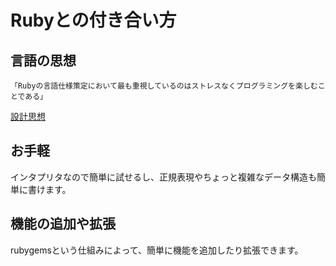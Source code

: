 # Rubyとの付き合い方

## 言語の思想

    「Rubyの言語仕様策定において最も重視しているのはストレスなくプログラミングを楽しむことである」

[設計思想](http://ja.wikipedia.org/wiki/Ruby#.E8.A8.AD.E8.A8.88.E6.80.9D.E6.83.B3)


## お手軽

インタプリタなので簡単に試せるし、正規表現やちょっと複雑なデータ構造も簡単に書けます。


## 機能の追加や拡張

rubygemsという仕組みによって、簡単に機能を追加したり拡張できます。



